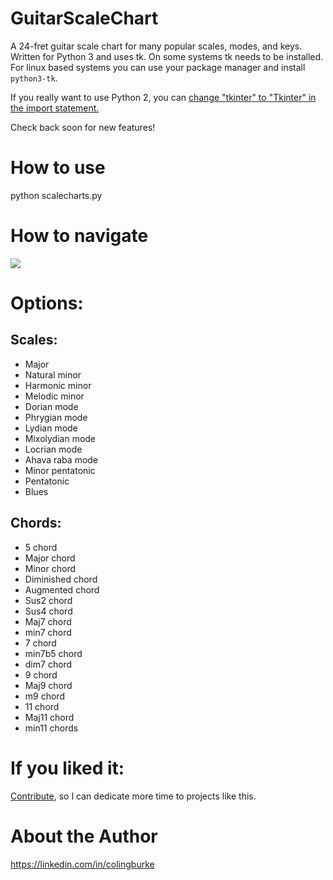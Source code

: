 # GuitarScaleChart
A 24-fret guitar scale chart for many popular scales, modes, and keys.
Written for Python 3 and uses tk. On some systems tk needs to be installed.
For linux based systems you can use your package manager and install `python3-tk`.

If you really want to use Python 2, you can [change "tkinter" to "Tkinter" in the import statement.](https://docs.python.org/2/library/tkinter.html)

Check back soon for new features!

# How to use
  python scalecharts.py

# How to navigate
![](http://i.imgur.com/rILNroA.gif)

# Options:
## Scales:
 * Major
 * Natural minor
 * Harmonic minor
 * Melodic minor
 * Dorian mode
 * Phrygian mode
 * Lydian mode
 * Mixolydian mode
 * Locrian mode
 * Ahava raba mode
 * Minor pentatonic
 * Pentatonic
 * Blues

## Chords:
 * 5 chord
 * Major chord
 * Minor chord
 * Diminished chord
 * Augmented chord
 * Sus2 chord
 * Sus4 chord
 * Maj7 chord
 * min7 chord
 * 7 chord
 * min7b5 chord
 * dim7 chord
 * 9 chord
 * Maj9 chord
 * m9 chord
 * 11 chord
 * Maj11 chord
 * min11 chords

# If you liked it:

[Contribute](https://colinburke.com/contribute), so I can dedicate more time to projects like this.

# About the Author

https://linkedin.com/in/colingburke

